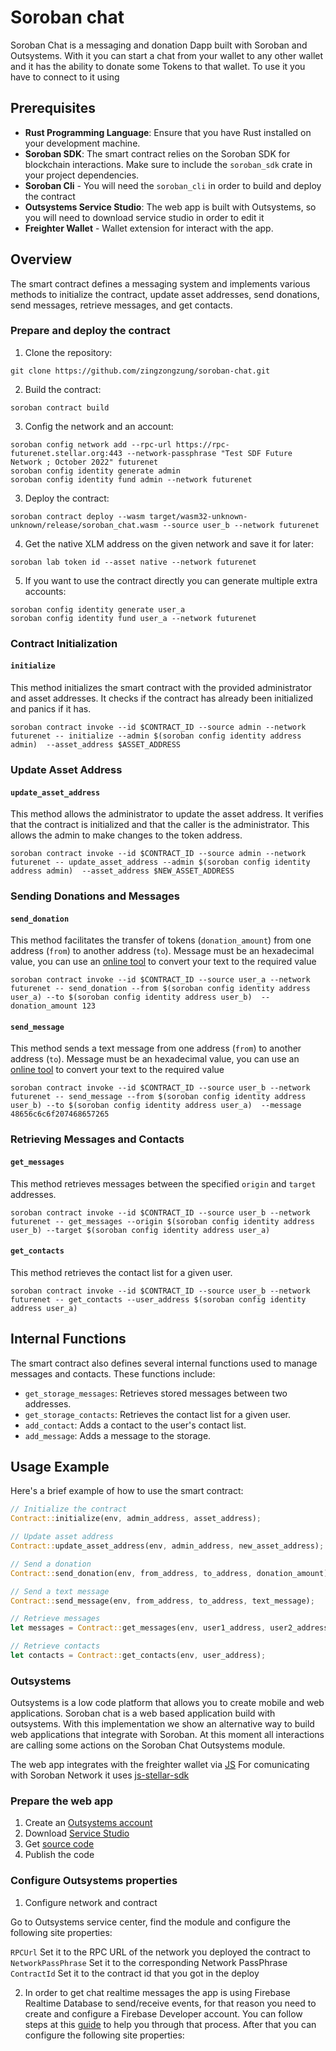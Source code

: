 # Soroban chat

Soroban Chat is a messaging and donation Dapp built with Soroban and Outsystems. With it you can start a chat from your wallet to any other wallet and it has the ability to donate some Tokens to that wallet.
To use it you have to connect to it using 

## Prerequisites

- **Rust Programming Language**: Ensure that you have Rust installed on your development machine.
- **Soroban SDK**: The smart contract relies on the Soroban SDK for blockchain interactions. Make sure to include the `soroban_sdk` crate in your project dependencies.
- **Soroban Cli** - You will need the `soroban_cli` in order to build and deploy the contract
- **Outsystems Service Studio**: The web app is built with Outsystems, so you will need to download service studio in order to edit it
- **Freighter Wallet** - Wallet extension for interact with the app.



## Overview

The smart contract defines a messaging system and implements various methods to initialize the contract, update asset addresses, send donations, send messages, retrieve messages, and get contacts.

### Prepare and deploy the contract

1. Clone the repository:
```
git clone https://github.com/zingzongzung/soroban-chat.git
```

2. Build the contract:
```
soroban contract build
```

3. Config the network and an account:
```
soroban config network add --rpc-url https://rpc-futurenet.stellar.org:443 --network-passphrase "Test SDF Future Network ; October 2022" futurenet
soroban config identity generate admin
soroban config identity fund admin --network futurenet
```

3. Deploy the contract:
```
soroban contract deploy --wasm target/wasm32-unknown-unknown/release/soroban_chat.wasm --source user_b --network futurenet
```

4. Get the native XLM address on the given network and save it for later:
```
soroban lab token id --asset native --network futurenet
```

5. If you want to use the contract directly you can generate multiple extra accounts:
```
soroban config identity generate user_a
soroban config identity fund user_a --network futurenet
```

### Contract Initialization

#### `initialize`

This method initializes the smart contract with the provided administrator and asset addresses. It checks if the contract has already been initialized and panics if it has.

```
soroban contract invoke --id $CONTRACT_ID --source admin --network futurenet -- initialize --admin $(soroban config identity address admin)  --asset_address $ASSET_ADDRESS
```

### Update Asset Address

#### `update_asset_address`

This method allows the administrator to update the asset address. It verifies that the contract is initialized and that the caller is the administrator.
This allows the admin to make changes to the token address.

```
soroban contract invoke --id $CONTRACT_ID --source admin --network futurenet -- update_asset_address --admin $(soroban config identity address admin)  --asset_address $NEW_ASSET_ADDRESS
```

### Sending Donations and Messages

#### `send_donation`

This method facilitates the transfer of tokens (`donation_amount`) from one address (`from`) to another address (`to`). 
Message must be an hexadecimal value, you can use an [online tool](https://codebeautify.org/string-hex-converter)  to convert your text to the required value

```
soroban contract invoke --id $CONTRACT_ID --source user_a --network futurenet -- send_donation --from $(soroban config identity address user_a) --to $(soroban config identity address user_b)  --donation_amount 123
```

#### `send_message`

This method sends a text message from one address (`from`) to another address (`to`).
Message must be an hexadecimal value, you can use an [online tool](https://codebeautify.org/string-hex-converter)  to convert your text to the required value

```
soroban contract invoke --id $CONTRACT_ID --source user_b --network futurenet -- send_message --from $(soroban config identity address user_b) --to $(soroban config identity address user_a)  --message 48656c6c6f207468657265
```

### Retrieving Messages and Contacts

#### `get_messages`

This method retrieves messages between the specified `origin` and `target` addresses.

```
soroban contract invoke --id $CONTRACT_ID --source user_b --network futurenet -- get_messages --origin $(soroban config identity address user_b) --target $(soroban config identity address user_a)   
```

#### `get_contacts`

This method retrieves the contact list for a given user.

```
soroban contract invoke --id $CONTRACT_ID --source user_b --network futurenet -- get_contacts --user_address $(soroban config identity address user_a) 
```

## Internal Functions

The smart contract also defines several internal functions used to manage messages and contacts. These functions include:

- `get_storage_messages`: Retrieves stored messages between two addresses.
- `get_storage_contacts`: Retrieves the contact list for a given user.
- `add_contact`: Adds a contact to the user's contact list.
- `add_message`: Adds a message to the storage.

## Usage Example

Here's a brief example of how to use the smart contract:

```rust
// Initialize the contract
Contract::initialize(env, admin_address, asset_address);

// Update asset address
Contract::update_asset_address(env, admin_address, new_asset_address);

// Send a donation
Contract::send_donation(env, from_address, to_address, donation_amount);

// Send a text message
Contract::send_message(env, from_address, to_address, text_message);

// Retrieve messages
let messages = Contract::get_messages(env, user1_address, user2_address);

// Retrieve contacts
let contacts = Contract::get_contacts(env, user_address);
```

### Outsystems

Outsystems is a low code platform that allows you to create mobile and web applications. Soroban chat is a web based application build with outsystems.
With this implementation we show an alternative way to build web applications that integrate with Soroban. At this moment all interactions are calling some actions on the Soroban Chat Outsystems module.

The web app integrates with the freighter wallet via [JS](https://docs.freighter.app/docs/)
For comunicating with Soroban Network it uses [js-stellar-sdk](https://github.com/stellar/js-stellar-sdk)

### Prepare the web app

1. Create an [Outsystems account](https://www.outsystems.com/Platform/Signup)
2. Download [Service Studio](https://www.outsystems.com/downloads/)
3. Get [source code](https://www.outsystems.com/forge/component-overview/8431/gtree)
4. Publish the code

### Configure Outsystems properties

1. Configure network and contract

Go to Outsystems service center, find the module and configure the following site properties:

`RPCUrl` Set it to the RPC URL of the network you deployed the contract to
`NetworkPassPhrase` Set it to the corresponding Network PassPhrase
`ContractId` Set it to the contract id that you got in the deploy

2. In order to get chat realtime messages the app is using Firebase Realtime Database to send/receive events, for that reason you need to create and configure a Firebase Developer account. You can follow steps at this [guide](https://www.outsystems.com/forge/component-documentation/1406/firebase/0) to help you through that process.
After that you can configure the following site properties:


